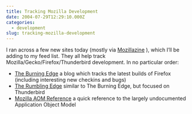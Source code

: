 ```yaml
---
title: Tracking Mozilla Development
date: 2004-07-29T12:29:10.000Z
categories:
  - development
slug: tracking-mozilla-development
---
```

I ran across a few new sites today (mostly via [Mozillazine][1] ), which I’ll be adding to my feed list. They all help track Mozilla/Gecko/Firefox/Thunderbird development. In no particular order:

<ul class="simple">
  <li>
    <a class="reference external" href="http://www.squarefree.com/burningedge/">The Burning Edge</a> a blog which tracks the latest builds of Firefox (including interesting new checkins and bugs)
  </li>
  <li>
    <a class="reference external" href="http://weblogs.mozillazine.org/rumblingedge/">The Rumbling Edge</a> similar to The Burning Edge, but focused on Thunderbird
  </li>
  <li>
    <a class="reference external" href="http://aom.nachbaur.com/">Mozilla AOM Reference</a> a quick reference to the largely undocumented Application Object Model
  </li>
</ul>



 [1]: http://mozillazine.org
